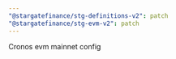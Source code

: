 ```yaml
---
"@stargatefinance/stg-definitions-v2": patch
"@stargatefinance/stg-evm-v2": patch
---
```


Cronos evm mainnet config
